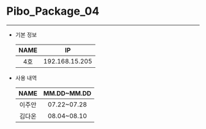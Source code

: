 # Pibo_Package_04
---

* 기본 정보

    |NAME|IP|
    |:---:|:---:|
    |4호|192.168.15.205|


* 사용 내역

    |NAME|MM.DD~MM.DD|
    |:---:|:---:|
    |이주안|07.22~07.28|
    |김다온|08.04~08.10|


    
